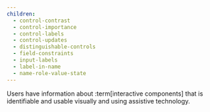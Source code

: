 ```yaml
---
children:
  - control-contrast
  - control-importance
  - control-labels
  - control-updates
  - distinguishable-controls
  - field-constraints
  - input-labels
  - label-in-name
  - name-role-value-state
---
```


Users have information about :term[interactive components] that is identifiable and usable visually and using assistive technology.
